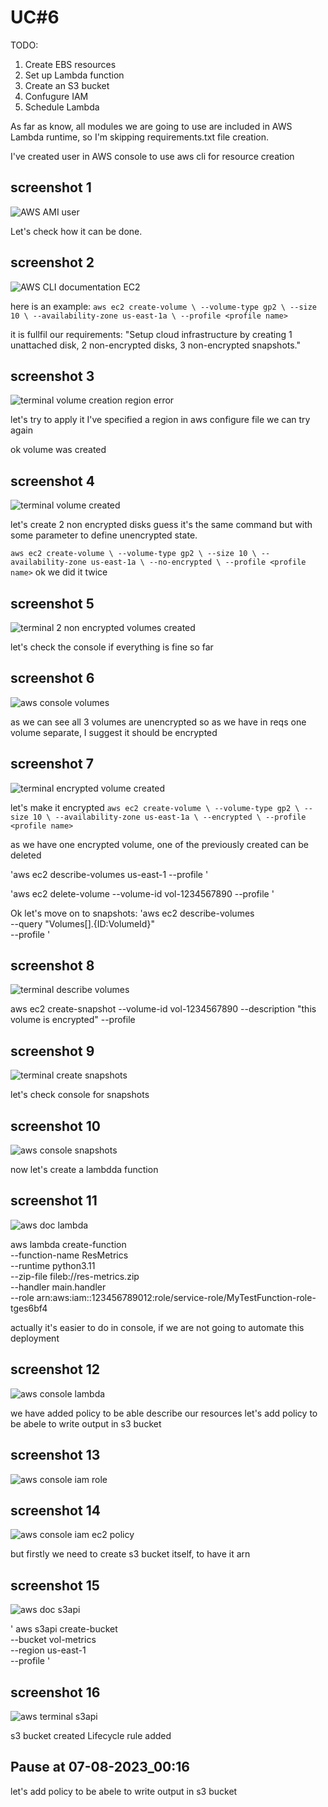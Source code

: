 # UC#6

TODO:
1. Create EBS resources
2. Set up Lambda function
3. Create an S3 bucket
4. Confugure IAM
5. Schedule Lambda

As far as know, all modules we are going to use are included in AWS Lambda runtime, so I'm skipping requirements.txt file creation.

I've created user in AWS console to use aws cli for resource creation

## screenshot 1
![AWS AMI user](./screenshots/screenshot1.png)

Let's check how it can be done.
## screenshot 2
![AWS CLI documentation EC2](./screenshots/screenshot2.png)

here is an example:
`aws ec2 create-volume \
    --volume-type gp2 \
    --size 10 \
    --availability-zone us-east-1a \
    --profile <profile name>`

it is fullfil our requirements:
"Setup cloud infrastructure by creating 1 unattached disk, 2 non-encrypted disks, 3 non-encrypted snapshots."
## screenshot 3
![terminal volume creation region error](./screenshots/screenshot3.png)

let's try to apply it
I've specified a region in aws configure file
we can try again

ok volume was created
## screenshot 4
![terminal volume created](./screenshots/screenshot4.png)

let's create 2 non encrypted disks
guess it's the same command but with some parameter to define unencrypted state.

`
aws ec2 create-volume \
    --volume-type gp2 \
    --size 10 \
    --availability-zone us-east-1a \
	--no-encrypted \
    --profile <profile name>
`
ok we did it twice
## screenshot 5
![terminal 2 non encrypted volumes created](./screenshots/screenshot5.png)

let's check the console if everything is fine so far
## screenshot 6
![aws console volumes](./screenshots/screenshot6.png)

as we can see all 3 volumes are unencrypted
so as we have in reqs one volume separate, I suggest it should be encrypted

## screenshot 7
![terminal encrypted volume created](./screenshots/screenshot7.png)

let's make it encrypted
`aws ec2 create-volume \
    --volume-type gp2 \
    --size 10 \
    --availability-zone us-east-1a \
	--encrypted \
    --profile <profile name>`

as we have one encrypted volume, one of the previously created can be deleted

'aws ec2 describe-volumes us-east-1 --profile <profile name>'

'aws ec2 delete-volume --volume-id vol-1234567890 --profile <profile name>'

Ok let's move on to snapshots:
'aws ec2 describe-volumes \
    --query "Volumes[].{ID:VolumeId}" \
    --profile <profile name>'

## screenshot 8
![terminal describe volumes](./screenshots/screenshot8.png)


aws ec2 create-snapshot --volume-id vol-1234567890 --description "this volume is encrypted" --profile <profile name>
## screenshot 9
![terminal create snapshots](./screenshots/screenshot9.png)

let's check console for snapshots
## screenshot 10
![aws console snapshots](./screenshots/screenshot10.png)


now let's create a lambdda function

## screenshot 11
![aws doc lambda](./screenshots/screenshot11.png)

aws lambda create-function \
    --function-name ResMetrics \
    --runtime python3.11 \
    --zip-file fileb://res-metrics.zip \
    --handler main.handler \
    --role arn:aws:iam::123456789012:role/service-role/MyTestFunction-role-tges6bf4

 actually it's easier to do in console, if we are not going to automate this deployment

## screenshot 12
![aws console lambda](./screenshots/screenshot12.png)

 we have added policy to be able describe our resources
 let's add policy to be abele to write output in s3 bucket
## screenshot 13
![aws console iam role](./screenshots/screenshot13.png)

## screenshot 14
![aws console iam ec2 policy](./screenshots/screenshot14.png)

 but firstly we need to create s3 bucket itself, to have it arn

## screenshot 15
![aws doc s3api](./screenshots/screenshot15.png)

' aws s3api create-bucket \
    --bucket vol-metrics \
    --region us-east-1 \
    --profile <profile name>'

## screenshot 16
![aws terminal s3api](./screenshots/screenshot16.png)

s3 bucket created
Lifecycle rule added

Pause at 07-08-2023_00:16 
--------------------------------------

let's add policy to be abele to write output in s3 bucket